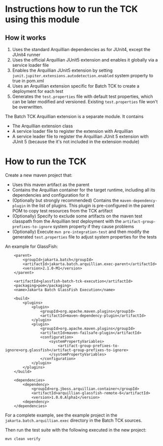 <!--- 
Copyright (c) 2021 Contributors to the Eclipse Foundation

See the NOTICE file distributed with this work for additional information regarding copyright 
ownership. Licensed under the Apache License, Version 2.0 (the "License"); 
you may not use this file except in compliance with the License. You may 
obtain a copy of the License at http://www.apache.org/licenses/LICENSE-2.0 
Unless required by applicable law or agreed to in writing, software distributed 
under the License is distributed on an "AS IS" BASIS, WITHOUT WARRANTIES 
OR CONDITIONS OF ANY KIND, either express or implied. See the License for 
the specific language governing permissions and limitations under the License. 
SPDX-License-Identifier: Apache-2.0
--->
# Instructions how to run the TCK using this module

## How it works

1. Uses the standard Arquillian dependencies as for JUnit4, except the JUnit4 runner
2. Uses the official Arquillian JUnit5 extension and enables it globally via a service loader file
3. Enables the Arquillian JUnit5 extension by setting `junit.jupiter.extensions.autodetection.enabled` system property to true in pom.xml
4. Uses an Arquillian extension specific for Batch TCK to create a deployment for each test 
5. Generates the `test.properties` file with default test properties, which can be later modified and versioned. Existing `test.properties` file won't be overwritten.

The Batch TCK Arquillian extension is a separate module. It contains 

* The Arquillian extension class
* A service loader file to register the extension with Arquillian
* A service leader file to register the Arquillian JUnit 5 extension with JUnit 5 (because the it's not included in the extension module)

# How to run the TCK

Create a new maven project that:

* Uses this maven artifact as the parent
* Contains the Arquillian container for the target runtime, including all its dependencies and configuration for it
* (Optionally but strongly recommended) Contains the `maven-dependency-plugin` in the list of plugins. This plugin 
is pre-configured in the parent POM to copy test resources from the TCK artifact
* (Optionally) Specify to exclude some artifacts on the maven test classpath from the Arquillian test 
deployment with the `artifact-group-prefixes-to-ignore` system property if they cause problems
* (Optionally) Execute `mvn pre-integration-test` and then modify the generated `test.properties` file to adjust system properties for the tests

An example for GlassFish:

```
    <parent>
        <groupId>jakarta.batch</groupId>
        <artifactId>jakarta.batch.arquillian.exec-parent</artifactId>
        <version>2.1.0-M1</version>
    </parent>

    <artifactId>glassfish-batch-tck-execution</artifactId>
    <packaging>pom</packaging>
    <name>Jakarta Batch GlassFish Execution</name>

    <build>
        <plugins>
            <plugin>
                <groupId>org.apache.maven.plugins</groupId>
                <artifactId>maven-dependency-plugin</artifactId>
            </plugin>
            <plugin>
                <groupId>org.apache.maven.plugins</groupId>
                <artifactId>maven-failsafe-plugin</artifactId>
                <configuration>
                    <systemPropertyVariables>
                        <artifact-group-prefixes-to-ignore>org.glassfish</artifact-group-prefixes-to-ignore>
                    </systemPropertyVariables>
                </configuration>
            </plugin>
        </plugins>
    </build>

    <dependencies>
        <dependency>
            <groupId>org.jboss.arquillian.container</groupId>
            <artifactId>arquillian-glassfish-remote-6</artifactId>
            <version>1.0.0.Alpha1</version>
        <dependency>
    </dependencies>
```

For a complete example, see the example project in the `jakarta.batch.arquillian.exec` directory in the Batch TCK sources.

Then run the test suite with the following executed in the new project:

```
mvn clean verify
```

